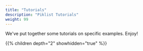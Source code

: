```yaml
---
title: "Tutorials"
description: "Piklist Tutorials"
weight: 99
---
```

We've put together some tutorials on specific examples. Enjoy!

{{% children depth="2" showhidden="true" %}}
